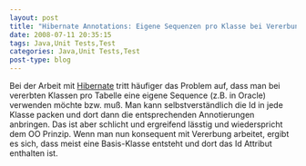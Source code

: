 ```yaml
---
layout: post
title: "Hibernate Annotations: Eigene Sequenzen pro Klasse bei Vererbung"
date: 2008-07-11 20:35:15
tags: Java,Unit Tests,Test
categories: Java,Unit Tests,Test
post-type: blog
---
```

Bei der Arbeit mit <a href="http://www.hibernate.org"  title="Hibernate">Hibernate</a> tritt häufiger das Problem auf, dass man bei vererbten Klassen pro Tabelle eine eigene Sequence (z.B. in Oracle) verwenden möchte bzw. muß.
Man kann selbstverständlich die Id in jede Klasse packen und dort dann die entsprechenden Annotierungen anbringen. Das ist aber schlicht und ergreifend lässtig und wiederspricht dem OO Prinzip. Wenn man nun konsequent mit Vererbung arbeitet, ergibt es sich, dass meist eine Basis-Klasse entsteht und dort das Id Attribut enthalten ist.
